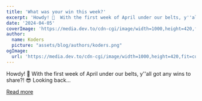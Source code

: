 ```yaml
---
title: 'What was your win this week?'
excerpt: 'Howdy! 🤠  With the first week of April under our belts, y''all got any wins to share?! 😎  Looking back...'
date: '2024-04-05'
coverImage: 'https://media.dev.to/cdn-cgi/image/width=1000,height=420,fit=cover,gravity=auto,format=auto/https%3A%2F%2Fdev-to-uploads.s3.amazonaws.com%2Fuploads%2Farticles%2Fwjyxxca8qxz6j0vc7av9.jpg'
author:
  name: Koders
  picture: "assets/blog/authors/koders.png"
ogImage:
  url: 'https://media.dev.to/cdn-cgi/image/width=1000,height=420,fit=cover,gravity=auto,format=auto/https%3A%2F%2Fdev-to-uploads.s3.amazonaws.com%2Fuploads%2Farticles%2Fwjyxxca8qxz6j0vc7av9.jpg'
---
```


Howdy! 🤠  With the first week of April under our belts, y''all got any wins to share?! 😎  Looking back...

[Read more](https://dev.to/devteam/what-was-your-win-this-week-3de0)
